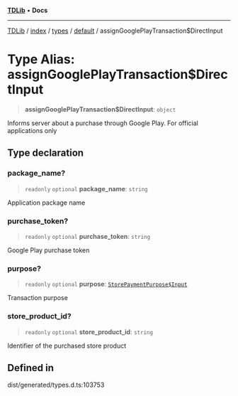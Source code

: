 [**TDLib**](../../../../../../README.md) • **Docs**

***

[TDLib](../../../../../../modules.md) / [index](../../../../../README.md) / [types](../../../README.md) / [default](../README.md) / assignGooglePlayTransaction$DirectInput

# Type Alias: assignGooglePlayTransaction$DirectInput

> **assignGooglePlayTransaction$DirectInput**: `object`

Informs server about a purchase through Google Play. For official applications only

## Type declaration

### package\_name?

> `readonly` `optional` **package\_name**: `string`

Application package name

### purchase\_token?

> `readonly` `optional` **purchase\_token**: `string`

Google Play purchase token

### purpose?

> `readonly` `optional` **purpose**: [`StorePaymentPurpose$Input`](StorePaymentPurpose$Input.md)

Transaction purpose

### store\_product\_id?

> `readonly` `optional` **store\_product\_id**: `string`

Identifier of the purchased store product

## Defined in

dist/generated/types.d.ts:103753
